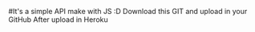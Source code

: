 #It's a simple API make with JS :D
Download this GIT and upload in your GitHub After upload in Heroku
